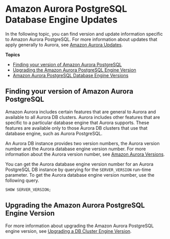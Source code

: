 # Amazon Aurora PostgreSQL Database Engine Updates<a name="AuroraPostgreSQL.Updates"></a>

In the following topic, you can find version and update information specific to Amazon Aurora PostgreSQL\. For more information about updates that apply generally to Aurora, see [Amazon Aurora Updates](Aurora.Updates.md)\.

**Topics**
+ [Finding your version of Amazon Aurora PostgreSQL](#AuroraPostgreSQL.Updates.Versions)
+ [Upgrading the Amazon Aurora PostgreSQL Engine Version](#AuroraPostgreSQL.Updates.Patching)
+ [Amazon Aurora PostgreSQL Database Engine Versions](AuroraPostgreSQL.Updates.20180305.md)

## Finding your version of Amazon Aurora PostgreSQL<a name="AuroraPostgreSQL.Updates.Versions"></a>

Amazon Aurora includes certain features that are general to Aurora and available to all Aurora DB clusters\. Aurora includes other features that are specific to a particular database engine that Aurora supports\. These features are available only to those Aurora DB clusters that use that database engine, such as Aurora PostgreSQL\.

An Aurora DB instance provides two version numbers, the Aurora version number and the Aurora database engine version number\. For more information about the Aurora version number, see [Amazon Aurora Versions](Aurora.Updates.md#Aurora.Updates.Versions)\.

You can get the Aurora database engine version number for an Aurora PostgreSQL DB instance by querying for the `SERVER_VERSION` run\-time parameter\. To get the Aurora database engine version number, use the following query\.

```
SHOW SERVER_VERSION;
```

## Upgrading the Amazon Aurora PostgreSQL Engine Version<a name="AuroraPostgreSQL.Updates.Patching"></a>

For more information about upgrading the Amazon Aurora PostgreSQL engine version, see [Upgrading a DB Cluster Engine Version](USER_UpgradeDBInstance.Upgrading.md)\.
